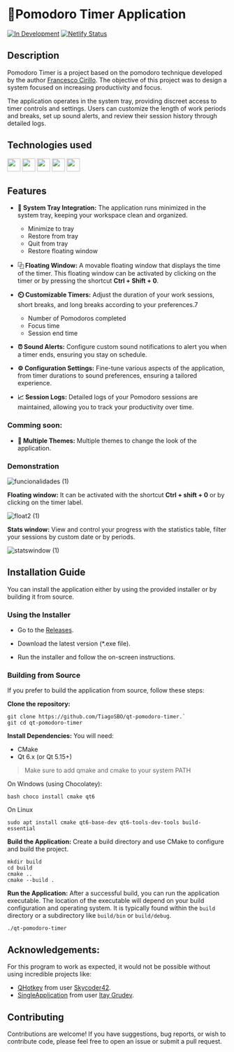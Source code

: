 # 🍎Pomodoro Timer Application

[![In Development](https://img.shields.io/badge/Status-In%20Development-yellow)](https://shields.io/)
[![Netlify Status](https://api.netlify.com/api/v1/badges/cc0be1bf-2eae-4e81-9ced-627ba616499e/deploy-status)](https://app.netlify.com/projects/qtpomodoro-timer/deploys)




## Description

Pomodoro Timer is a project based on the pomodoro technique developed by the author [Francesco Cirillo](https://www-pomodorotechnique-com.translate.goog/the-pomodoro-technique-book/?_x_tr_sl=en&_x_tr_tl=pt&_x_tr_hl=pt&_x_tr_pto=tc). The objective of this project was to design a system focused on increasing productivity and focus.

The application operates in the system tray, providing discreet access to timer controls and settings. Users can customize the length of work periods and breaks, set up sound alerts, and review their session history through detailed logs.

## Technologies used

<img src="https://cdn.jsdelivr.net/gh/devicons/devicon@latest/icons/cplusplus/cplusplus-original.svg" width="30" height="30"/> <img src="https://cdn.jsdelivr.net/gh/devicons/devicon@latest/icons/python/python-original.svg" width="30" height="30" /> <img src="https://cdn.jsdelivr.net/gh/devicons/devicon@latest/icons/qt/qt-original.svg" width="30" height="30"/> <img src="https://cdn.jsdelivr.net/gh/devicons/devicon@latest/icons/cmake/cmake-original.svg" width="30" height="30" /> <img src="https://cdn.jsdelivr.net/gh/devicons/devicon@latest/icons/netlify/netlify-original.svg" width="30" height="30" />
          
## Features

-   **🔗 System Tray Integration:** The application runs minimized in the system tray, keeping your workspace clean and organized.
       - Minimize to tray
       - Restore from tray
       - Quit from tray
       - Restore floating window
 
-   **⿻ Floating Window:** A movable floating window that displays the time of the timer. This floating window can be activated by clicking on the timer or by pressing the shortcut **Ctrl + Shift + 0**.

-   **⏲️ Customizable Timers:** Adjust the duration of your work sessions, short breaks, and long breaks according to your preferences.7
       - Number of Pomodoros completed
       - Focus time
       - Session end time
  
-   **⏰ Sound Alerts:** Configure custom sound notifications to alert you when a timer ends, ensuring you stay on schedule.
  
-   **⚙️ Configuration Settings:** Fine-tune various aspects of the application, from timer durations to sound preferences, ensuring a tailored experience.
-   **📈 Session Logs:** Detailed logs of your Pomodoro sessions are maintained, allowing you to track your productivity over time.

### Comming soon:
 -   **🎨 Multiple Themes:** Multiple themes to change the look of the application.

### Demonstration
![funcionalidades (1)](https://github.com/user-attachments/assets/86bc6873-f589-42eb-8605-68def035ff2b)

**Floating window:**  It can be activated with the shortcut **Ctrl + shift + 0** or by clicking on the timer label.

![float2 (1)](https://github.com/user-attachments/assets/7dccbef9-e0c1-428b-8a94-9607cb49ee7d)

**Stats window:**  View and control your progress with the statistics table, filter your sessions by custom date or by periods.

![statswindow (1)](https://github.com/user-attachments/assets/df826a3e-5509-43d6-b2c5-a46546b34171)

## Installation Guide
You can install the application either by using the provided installer or by building it from source.

### Using the Installer
- Go to the [Releases](https://github.com/TiagoSBO/qt-pomodoro-timer/releases).

- Download the latest version (*.exe file).

- Run the installer and follow the on-screen instructions.

### Building from Source
If you prefer to build the application from source, follow these steps:

**Clone the repository:**
```
git clone https://github.com/TiagoSBO/qt-pomodoro-timer.`
git cd qt-pomodoro-timer
```
**Install Dependencies:**
You will need:
- CMake
- Qt 6.x (or Qt 5.15+)

> Make sure to add qmake and cmake to your system PATH

On Windows (using Chocolatey):
```
bash choco install cmake qt6
```
On Linux
```
sudo apt install cmake qt6-base-dev qt6-tools-dev-tools build-essential
```
**Build the Application:**
Create a build directory and use CMake to configure and build the project.
```
mkdir build
cd build
cmake ..
cmake --build .
```
**Run the Application:**
After a successful build, you can run the application executable. The location of the executable will depend on your build configuration and operating system. It is typically found within the `build` directory or a subdirectory like `build/bin` or `build/debug`.
```
./qt-pomodoro-timer
```

## Acknowledgements:

For this program to work as expected, it would not be possible without using incredible projects like:

- [QHotkey](https://github.com/Skycoder42/QHotkey) from user [Skycoder42](https://github.com/Skycoder42).
- [SingleApplication](https://github.com/itay-grudev/SingleApplication) from user [Itay Grudev](https://github.com/itay-grudev).

## Contributing

Contributions are welcome! If you have suggestions, bug reports, or wish to contribute code, please feel free to open an issue or submit a pull request.
